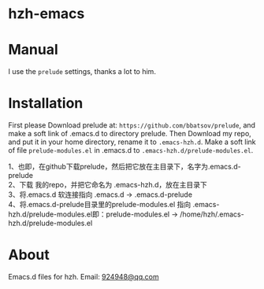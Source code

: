 hzh-emacs
=========

# Manual
I use the `prelude` settings, thanks a lot to him.

# Installation
First please Download prelude at:
`https://github.com/bbatsov/prelude`, and make a soft link of .emacs.d to directory prelude.
Then Download my repo, and put it in your home directory, rename it to `.emacs-hzh.d`.
Make a soft link of file `prelude-modules.el` in .emacs.d to `.emacs-hzh.d/prelude-modules.el`.

1、也即，在github下载prelude，然后把它放在主目录下，名字为.emacs.d-prelude <br>
2、下载 我的repo，并把它命名为 .emacs-hzh.d，放在主目录下 <br>
3、将.emacs.d 软连接指向 .emacs.d -> .emacs.d-prelude <br>
4、将.emacs.d-prelude目录里的prelude-modules.el 指向 .emacs-hzh.d/prelude-modules.el即：prelude-modules.el -> /home/hzh/.emacs-hzh.d/prelude-modules.el <br>

# About
Emacs.d files for hzh. Email: 924948@qq.com
